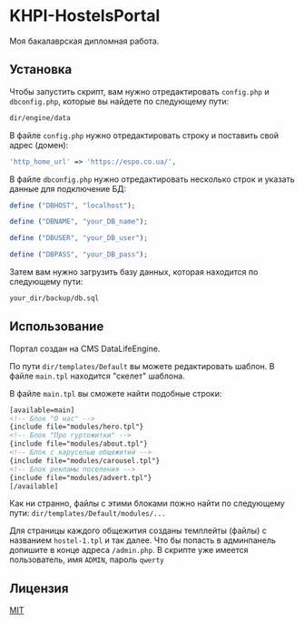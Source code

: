 # KHPI-HostelsPortal

Моя бакалаврская дипломная работа.

## Установка

Чтобы запустить скрипт, вам нужно отредактировать ```config.php``` и ```dbconfig.php```, которые вы найдете по следующему пути:

```bash
dir/engine/data
```
В файле ```config.php``` нужно отредактировать строку и поставить свой адрес (домен):
```php
'http_home_url' => 'https://espo.co.ua/',
```

В файле ```dbconfig.php``` нужно отредактировать несколько строк и указать данные для подключение БД:
```php
define ("DBHOST", "localhost");

define ("DBNAME", "your_DB_name");

define ("DBUSER", "your_DB_user");

define ("DBPASS", "your_DB_pass");
```

Затем вам нужно загрузить базу данных, которая находится по следующему пути:
```bash
your_dir/backup/db.sql
```

## Использование

Портал создан на CMS DataLifeEngine.

По пути ```dir/templates/Default``` вы можете редактировать шаблон. В файле ```main.tpl``` находится "скелет" шаблона.

В файле ```main.tpl``` вы сможете найти подобные строки:

```html
[available=main]
<!-- Блок "О нас" -->
{include file="modules/hero.tpl"}
<!-- Блок "Про гуртожитки" -->
{include file="modules/about.tpl"}
<!-- Блок с каруселью общежитий -->
{include file="modules/carousel.tpl"}
<!-- Блок рекламы поселения -->
{include file="modules/advert.tpl"}
[/available]
```

Как ни странно, файлы с этими блоками пожно найти по следующему пути: ```dir/templates/Default/modules/...```

Для страницы каждого общежития созданы темплейты (файлы) с названием ```hostel-1.tpl``` и так далее.
Что бы попасть в админпанель допишите в конце адреса ```/admin.php```.
 В скрипте уже имеется пользователь, имя ```ADMIN```, пароль ```qwerty```


## Лицензия
[MIT](https://choosealicense.com/licenses/gpl-3.0/)
